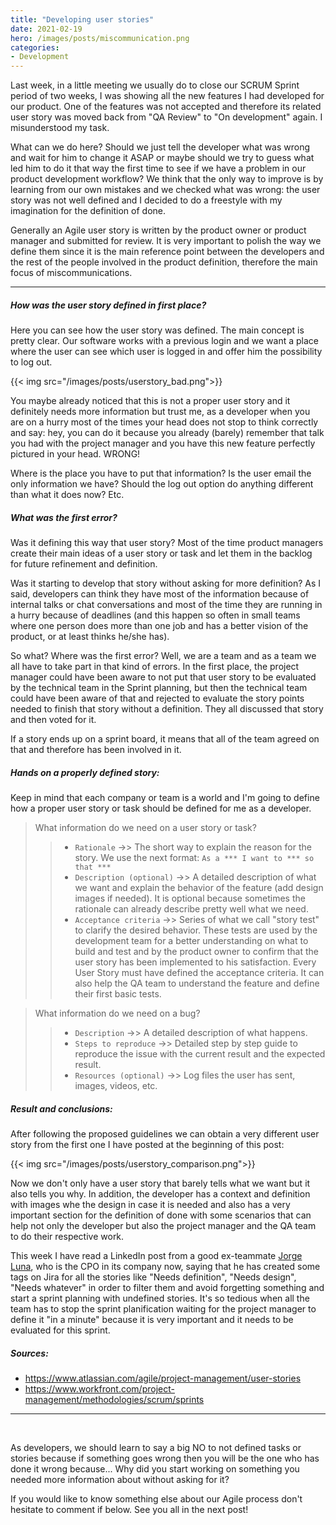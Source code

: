 ```yaml
---
title: "Developing user stories"
date: 2021-02-19
hero: /images/posts/miscommunication.png
categories:
- Development
---
```


Last week, in a little meeting we usually do to close our SCRUM Sprint period of two weeks, I was showing all the new features I had developed for our product. One of the features was not accepted and therefore its related user story was moved back from "QA Review" to "On development" again. I misunderstood my task.

What can we do here? Should we just tell the developer what was wrong and wait for him to change it ASAP or maybe should we try to guess what led him to do it that way the first time to see if we have a problem in our product development workflow? We think that the only way to improve is by learning from our own mistakes and we checked what was wrong: the user story was not well defined and I decided to do a freestyle with my imagination for the definition of done.

Generally an Agile user story is written by the product owner or product manager and submitted for review. It is very important to polish the way we define them since it is the main reference point between the developers and the rest of the people involved in the product definition, therefore the main focus of miscommunications.

---
##### How was the user story defined in first place?

Here you can see how the user story was defined. The main concept is pretty clear. Our software works with a previous login and we want a place where the user can see which user is logged in and offer him the possibility to log out.

{{< img src="/images/posts/userstory_bad.png">}}

You maybe already noticed that this is not a proper user story and it definitely needs more information but trust me, as a developer when you are on a hurry most of the times your head does not stop to think correctly and say: hey, you can do it because you already (barely) remember that talk you had with the project manager and you have this new feature perfectly pictured in your head. WRONG!

Where is the place you have to put that information? Is the user email the only information we have? Should the log out option do anything different than what it does now? Etc.

##### What was the first error?

Was it defining this way that user story? Most of the time product managers create their main ideas of a user story or task and let them in the backlog for future refinement and definition.

Was it starting to develop that story without asking for more definition? As I said, developers can think they have  most of the information because of internal talks or chat conversations and most of the time they are running in a hurry because of deadlines (and this happen so often in small teams where one person does more than one job and has a better vision of the product, or at least thinks he/she has).

So what? Where was the first error? Well, we are a team and as a team we all have to take part in that kind of errors. In the first place, the project manager could have been aware to not put that user story to be evaluated by the technical team in the Sprint planning, but then the technical team could have been aware of that and rejected to evaluate the story points needed to finish that story without a definition. They all discussed that story and then voted for it.

If a story ends up on a sprint board, it means that all of the team agreed on that and therefore has been involved in it.

##### Hands on a properly defined story:

Keep in mind that each company or team is a world and I'm going to define how a proper user story or task should be defined for me as a developer.

> What information do we need on a user story or task?
>> * `Rationale` ->> The short way to explain the reason for the story. We use the next format: `As a *** I want to *** so that ***`
>> * `Description (optional)` ->> A detailed description of what we want and explain the behavior of the feature (add design images if needed). It is optional because sometimes the rationale can already describe pretty well what we need.
>> * `Acceptance criteria` ->> Series of what we call "story test" to clarify the desired behavior. These tests are used by the development team for a better understanding on what to build and test and by the product owner to confirm that the user story has been implemented to his satisfaction. Every User Story must have defined the acceptance criteria. It can also help the QA team to understand the feature and define their first basic tests.

> What information do we need on a bug?
>> * `Description` ->> A detailed description of what happens.
>> * `Steps to reproduce` ->> Detailed step by step guide to reproduce the issue with the current result and the expected result.
>> * `Resources (optional)` ->> Log files the user has sent, images, videos, etc. 

##### Result and conclusions:

After following the proposed guidelines we can obtain a very different user story from the first one I have posted at the beginning of this post:

{{< img src="/images/posts/userstory_comparison.png">}}

Now we don't only have a user story that barely tells what we want but it also tells you why. In addition, the developer has a context and definition with images whe the design in case it is needed and also has a very important section for the definition of done with some scenarios that can help not only the developer but also the project manager and the QA team to do their respective work.

This week I have read a LinkedIn post from a good ex-teammate [Jorge Luna](https://es.linkedin.com/in/jorgelunakuhn), who is the CPO in its company now, saying that he has created some tags on Jira for all the stories like "Needs definition", "Needs design", "Needs whatever" in order to filter them and avoid forgetting something and start a sprint planning with undefined stories. It's so tedious when all the team has to stop the sprint planification waiting for the project manager to define it "in a minute" because it is very important and it needs to be evaluated for this sprint.

##### Sources:

* https://www.atlassian.com/agile/project-management/user-stories
* https://www.workfront.com/project-management/methodologies/scrum/sprints

---
<br />

As developers, we should learn to say a big NO to not defined tasks or stories because if something goes wrong then you will be the one who has done it wrong because... Why did you start working on something you needed more information about without asking for it?

If you would like to know something else about our Agile process don't hesitate to comment if below. See you all in the next post!
